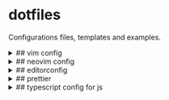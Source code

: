 # dotfiles

Configurations files, templates and examples.

<details>
  <summary>## vim config</summary>
Copy .vimrc

```bash
curl https://raw.githubusercontent.com/bikalay/dotfiles/main/vim/.vimrc --output ~/.vimrc
```

Copy coc-settings.json

```bash
curl https://raw.githubusercontent.com/bikalay/dotfiles/main/vim/coc-settings.json --output ~/.vim/coc-settings.json
```

- Format with Prettier: `Ctrl+l`
- Toggle Undo tree: `Ctrl+z`

### coc

- Go to definition `gd`
- Go to type definition `gy`
- Go to implementation `gi`
- Go to reference `gr`

### fzf

- Find file `Ctrl+P`
- Find text `Ctrl+F`
</details>
<details>
<summary>
## neovim config
</summary>
Copy init.vim 

```bash
curl https://raw.githubusercontent.com/bikalay/dotfiles/main/nvim/init.vim --output ~/.config/nvim/init.vim
```

Copy coc-settings.json

```bash
curl https://raw.githubusercontent.com/bikalay/dotfiles/main/vim/coc-settings.json --output ~/.vim/coc-settings.json
```

- Format with Prettier: `Ctrl+l`
- Toggle Undo tree: `Ctrl+z`

### coc

- Go to definition `gd`
- Go to type definition `gy`
- Go to implementation `gi`
- Go to reference `gr`

### fzf

- Find file `Ctrl+P`
- Find text `Ctrl+F`

</details>
<details>
<summary>
## editorconfig
</summary>
Copy .editorconfig
```bash
curl https://raw.githubusercontent.com/bikalay/dotfiles/main/editorconfig/.editorconfig --output .editorconfig
```
</details>

<details>
<summary>
## prettier
</summary>
```bash
curl https://raw.githubusercontent.com/bikalay/dotfiles/main/prettier/.prettierrc --output .prettierrc
curl https://raw.githubusercontent.com/bikalay/dotfiles/main/prettier/.prettierignore --output .prettierignore
```
</details>

<details>
<summary>
## typescript config for js
</summary>
```bash
curl https://raw.githubusercontent.com/bikalay/dotfiles/main/typescript/jsconfig.json --output jsconfig.json
```
</details>

